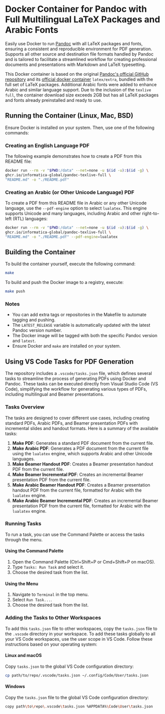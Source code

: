 # Docker Container for Pandoc with Full Multilingual LaTeX Packages and Arabic Fonts

Easily use Docker to run [Pandoc](https://pandoc.org/) with all LaTeX packages and fonts, ensuring a consistent and reproducible environment for PDF generation. Supports all other source and destination file formats handled by Pandoc and is tailored to facilitate a streamlined workflow for creating professional documents and presentations with Markdown and LaTeX typesetting.

This Docker container is based on the original [Pandoc's official GitHub repository](https://github.com/jgm/pandoc) and its [official docker container](https://github.com/pandoc/dockerfiles) `latex/extra`, bundled with the full set of LaTeX packages. Additional Arabic fonts were added to enhance Arabic and similar language support. Due to the inclusion of the `texlive full`, the container download size exceeds 2GB but has all LaTeX packages and fonts already preinstalled and ready to use.

## Running the Container (Linux, Mac, BSD)

Ensure Docker is installed on your system. Then, use one of the following commands:

### Creating an English Language PDF

The following example demonstrates how to create a PDF from this README file:

```sh
docker run --rm -v "$PWD:/data" --net=none -u $(id -u):$(id -g) \
ghcr.io/informatica-global/pandoc-texlive-full \
"README.md" -o "./README.pdf"
```

### Creating an Arabic (or Other Unicode Language) PDF

To create a PDF from this README file in Arabic or any other Unicode language, use the `--pdf-engine` option to select `lualatex`. This engine supports Unicode and many languages, including Arabic and other right-to-left (RTL) languages:

```sh
docker run --rm -v "$PWD:/data" --net=none -u $(id -u):$(id -g) \
ghcr.io/informatica-global/pandoc-texlive-full \
"README.md" -o "./README.pdf" --pdf-engine=lualatex 
```

## Building the Container

To build the container yourself, execute the following command:

```sh
make
```

To build and push the Docker image to a registry, execute:

```sh
make push
```

### Notes

- You can add extra tags or repositories in the Makefile to automate tagging and pushing.
- The `LATEST_RELEASE` variable is automatically updated with the latest Pandoc version number.
- The Docker image will be tagged with both the specific Pandoc version and `latest`.
- Ensure Docker and `make` are installed on your system.

## Using VS Code Tasks for PDF Generation

The repository includes a `.vscode/tasks.json` file, which defines several tasks to streamline the process of generating PDFs using Docker and Pandoc. These tasks can be executed directly from Visual Studio Code (VS Code), simplifying the workflow for generating various types of PDFs, including multilingual and Beamer presentations.

### Tasks Overview

The tasks are designed to cover different use cases, including creating standard PDFs, Arabic PDFs, and Beamer presentation PDFs with incremental slides and handout formats. Here is a summary of the available tasks:

1. **Make PDF**: Generates a standard PDF document from the current file.
2. **Make Arabic PDF**: Generates a PDF document from the current file using the `lualatex` engine, which supports Arabic and other Unicode languages.
3. **Make Beamer Handout PDF**: Creates a Beamer presentation handout PDF from the current file.
4. **Make Beamer Incremental PDF**: Creates an incremental Beamer presentation PDF from the current file.
5. **Make Arabic Beamer Handout PDF**: Creates a Beamer presentation handout PDF from the current file, formatted for Arabic with the `lualatex` engine.
6. **Make Arabic Beamer Incremental PDF**: Creates an incremental Beamer presentation PDF from the current file, formatted for Arabic with the `lualatex` engine.

### Running Tasks

To run a task, you can use the Command Palette or access the tasks through the menu.

#### Using the Command Palette

1. Open the Command Palette (Ctrl+Shift+P or Cmd+Shift+P on macOS).
2. Type `Tasks: Run Task` and select it.
3. Choose the desired task from the list.

#### Using the Menu

1. Navigate to `Terminal` in the top menu.
2. Select `Run Task...`.
3. Choose the desired task from the list.

### Adding the Tasks to Other Workspaces

To add this `tasks.json` file to other workspaces, copy the `tasks.json` file to the `.vscode` directory in your workspace. To add these tasks globally to all your VS Code workspaces, use the user scope in VS Code. Follow these instructions based on your operating system:

#### Linux and macOS

Copy `tasks.json` to the global VS Code configuration directory:

   ```sh
   cp path/to/repo/.vscode/tasks.json ~/.config/Code/User/tasks.json
   ```

#### Windows

Copy the `tasks.json` file to the global VS Code configuration directory:

   ```sh
   copy path\to\repo\.vscode\tasks.json %APPDATA%\Code\User\tasks.json
   ```
